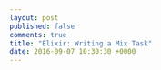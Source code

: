```yaml
---
layout: post
published: false
comments: true
title: "Elixir: Writing a Mix Task"
date: 2016-09-07 10:30:30 +0000
---
```


